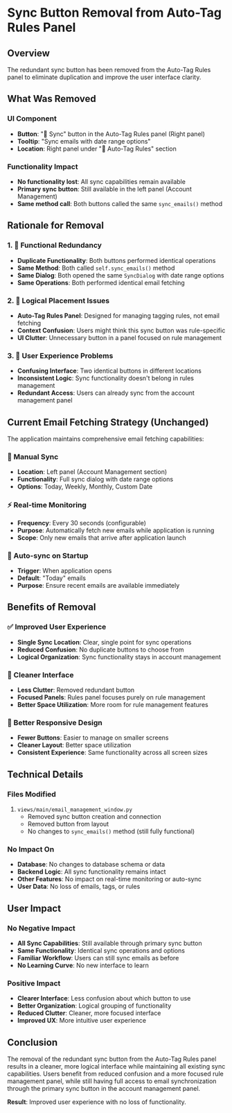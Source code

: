 # Sync Button Removal from Auto-Tag Rules Panel

## Overview

The redundant sync button has been removed from the Auto-Tag Rules panel to eliminate duplication and improve the user interface clarity.

## What Was Removed

### **UI Component**
- **Button**: "🔄 Sync" button in the Auto-Tag Rules panel (Right panel)
- **Tooltip**: "Sync emails with date range options"
- **Location**: Right panel under "🤖 Auto-Tag Rules" section

### **Functionality Impact**
- **No functionality lost**: All sync capabilities remain available
- **Primary sync button**: Still available in the left panel (Account Management)
- **Same method call**: Both buttons called the same `sync_emails()` method

## Rationale for Removal

### **1. 🎯 Functional Redundancy**
- **Duplicate Functionality**: Both buttons performed identical operations
- **Same Method**: Both called `self.sync_emails()` method
- **Same Dialog**: Both opened the same `SyncDialog` with date range options
- **Same Operations**: Both performed identical email fetching

### **2. 🧠 Logical Placement Issues**
- **Auto-Tag Rules Panel**: Designed for managing tagging rules, not email fetching
- **Context Confusion**: Users might think this sync button was rule-specific
- **UI Clutter**: Unnecessary button in a panel focused on rule management

### **3. 🎨 User Experience Problems**
- **Confusing Interface**: Two identical buttons in different locations
- **Inconsistent Logic**: Sync functionality doesn't belong in rules management
- **Redundant Access**: Users can already sync from the account management panel

## Current Email Fetching Strategy (Unchanged)

The application maintains comprehensive email fetching capabilities:

### **🔄 Manual Sync**
- **Location**: Left panel (Account Management section)
- **Functionality**: Full sync dialog with date range options
- **Options**: Today, Weekly, Monthly, Custom Date

### **⚡ Real-time Monitoring**
- **Frequency**: Every 30 seconds (configurable)
- **Purpose**: Automatically fetch new emails while application is running
- **Scope**: Only new emails that arrive after application launch

### **🚀 Auto-sync on Startup**
- **Trigger**: When application opens
- **Default**: "Today" emails
- **Purpose**: Ensure recent emails are available immediately

## Benefits of Removal

### **✅ Improved User Experience**
- **Single Sync Location**: Clear, single point for sync operations
- **Reduced Confusion**: No duplicate buttons to choose from
- **Logical Organization**: Sync functionality stays in account management

### **🎨 Cleaner Interface**
- **Less Clutter**: Removed redundant button
- **Focused Panels**: Rules panel focuses purely on rule management
- **Better Space Utilization**: More room for rule management features

### **📱 Better Responsive Design**
- **Fewer Buttons**: Easier to manage on smaller screens
- **Cleaner Layout**: Better space utilization
- **Consistent Experience**: Same functionality across all screen sizes

## Technical Details

### **Files Modified**
1. `views/main/email_management_window.py`
   - Removed sync button creation and connection
   - Removed button from layout
   - No changes to `sync_emails()` method (still fully functional)

### **No Impact On**
- **Database**: No changes to database schema or data
- **Backend Logic**: All sync functionality remains intact
- **Other Features**: No impact on real-time monitoring or auto-sync
- **User Data**: No loss of emails, tags, or rules

## User Impact

### **No Negative Impact**
- **All Sync Capabilities**: Still available through primary sync button
- **Same Functionality**: Identical sync operations and options
- **Familiar Workflow**: Users can still sync emails as before
- **No Learning Curve**: No new interface to learn

### **Positive Impact**
- **Clearer Interface**: Less confusion about which button to use
- **Better Organization**: Logical grouping of functionality
- **Reduced Clutter**: Cleaner, more focused interface
- **Improved UX**: More intuitive user experience

## Conclusion

The removal of the redundant sync button from the Auto-Tag Rules panel results in a cleaner, more logical interface while maintaining all existing sync capabilities. Users benefit from reduced confusion and a more focused rule management panel, while still having full access to email synchronization through the primary sync button in the account management panel.

**Result**: Improved user experience with no loss of functionality.
